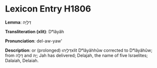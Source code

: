 # Lexicon Entry H1806

**Lemma**: דְּלָיָה

**Transliteration (xlit)**: Dᵉlâyâh

**Pronunciation**: del-aw-yaw'

**Description**:
or (prolonged) דְּלָיָהוּxlit Dᵉlâyâhhûw corrected to Dᵉlâyâhûw; from דָּלָה and יָהּ; Jah has delivered; Delajah, the name of five Israelites; Dalaiah, Delaiah.
